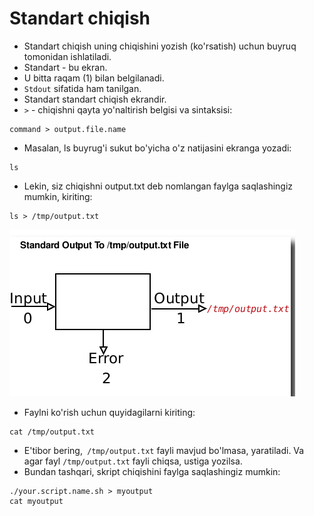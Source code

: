 # Standart chiqish


- Standart chiqish uning chiqishini yozish (ko'rsatish) uchun buyruq tomonidan ishlatiladi.
- Standart - bu ekran.
- U bitta raqam (1) bilan belgilanadi.
- ```Stdout``` sifatida ham tanilgan.
- Standart standart chiqish ekrandir.
- ```>``` - chiqishni qayta yo'naltirish belgisi va sintaksisi:


```
command > output.file.name
```

- Masalan, ls buyrug'i sukut bo'yicha o'z natijasini ekranga yozadi:

```
ls
```

- Lekin, siz chiqishni output.txt deb nomlangan faylga saqlashingiz mumkin, kiriting:

```
ls > /tmp/output.txt
```

<img src="./img/3.png">


- Faylni ko'rish uchun quyidagilarni kiriting:

```
cat /tmp/output.txt
```

- E'tibor bering,``` /tmp/output.txt``` fayli mavjud bo'lmasa, yaratiladi. Va agar fayl ```/tmp/output.txt``` fayli chiqsa, ustiga yozilsa.
- Bundan tashqari, skript chiqishini faylga saqlashingiz mumkin:


```
./your.script.name.sh > myoutput
cat myoutput
```
